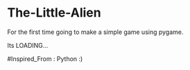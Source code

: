 # The-Little-Alien

For the first time going to make a simple game using pygame. 

Its LOADING...

#Inspired_From : Python :)
